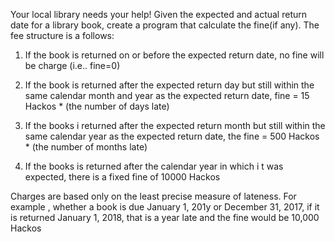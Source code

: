 Your local library needs your help! Given the expected and actual return date for a library book, create a program that calculate the fine(if any). The fee structure is a follows:

1. If the book is returned on or before the expected return date, no fine will be charge (i.e.. fine=0)

2. If the book is returned after the expected return day but still within the same calendar month and year as the expected return date,
fine = 15 Hackos * (the number of days late)

3. If the books i returned after the expected return month but still within the same calendar year as the expected return date, the fine = 500 Hackos * (the number of months late)

4. If the books is returned after the calendar year in which i t was expected, there is a fixed fine of 10000 Hackos

Charges are based only on the least precise measure of lateness. For example , whether a book is due January 1, 201y or December 31, 2017, if it is returned January 1, 2018, that is a year late and the fine would be 10,000 Hackos